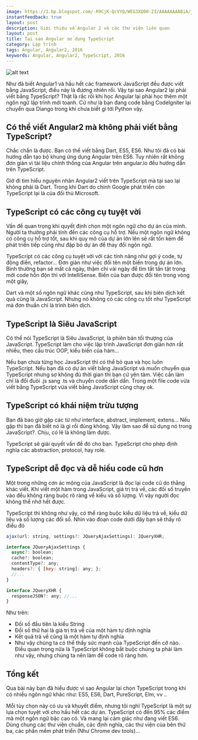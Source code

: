 ```yaml
---
image: https://1.bp.blogspot.com/-R9CjK-QcVYQ/WEG3XQ00-2I/AAAAAAAABiA/j2ux7ozqw0Aj7eHERa_8V8CxWczhKjqXQCLcB/s320/tai%2Bsao%2Bangular%2Bchon%2Btypescript.png
instantfeedback: true
layout: post
description: Giới thiệu về Angular 2 và các thư viện liên quan
layout: post
title: Tại sao Angular sử dụng TypeScript
category: Lập trình
tags: Angular, Angular2, 2016
keywords: Angular, Angular2, TypeScript, 2016
---
```


![alt text](https://1.bp.blogspot.com/-R9CjK-QcVYQ/WEG3XQ00-2I/AAAAAAAABiA/j2ux7ozqw0Aj7eHERa_8V8CxWczhKjqXQCLcB/s320/tai%2Bsao%2Bangular%2Bchon%2Btypescript.png "Tại sao Angular sử dụng TypeScript")

Như đã biết Angular1 và hầu hết các framework JavaScript đều được viết bằng JavaScript, điều này là đương nhiên rồi. Vậy tại sao Angular2 lại phải viết bằng TypeScript? Thật là rắc rối khi học Angular lại phải học thêm một ngôn ngữ lập trình mới toanh. Cứ như là bạn đang code bằng CodeIgniter lại chuyển qua Diango trong khi chưa biết gì tới Python vậy.

## Có thể viết Angular2 mà không phải viết bằng TypeScript?

Chắc chắn là được. Bạn có thể viết bằng Dart, ES5, ES6. Như tôi đã có bài hướng dẫn tạo bộ khung ứng dụng Angular trên ES6. Tuy nhiên rất không đơn giản vì tài liệu chính thống của Angular trên angular.io đều hướng dẫn trên TypeScript.

Giờ đi tìm hiểu nguyên nhân Angular2 viết trên TypeScript mà tại sao lại không phải là Dart. Trong khi Dart do chính Google phát triển còn TypeScript lại là của đối thủ Microsoft.

## TypeScript có các công cụ tuyệt vời

Vấn đề quan trọng khi quyết định chọn một ngôn ngữ cho dự án của mình. Người ta thường phải tính đến các công cụ hỗ trợ. Nếu một ngôn ngữ không có công cụ hỗ trợ tốt, sau khi quy mô của dự án lớn lên sẽ rất tốn kém để phát triển tiếp cũng như đập bỏ dự án để thay đổi ngôn ngữ.

TypeScript có các công cụ tuyệt vời với các tính năng như gợi ý code, tự động điền, refactor... Đơn giản như việc đổi tên một biến trong dự án lớn. Bình thường bạn sẽ mất cả ngày, thậm chí vài ngày để tìm tất tần tật trong mới code hỗn độn thì với IntelliSense. Biến của bạn được đổi tên trong vòng một giây,

Dart và một số ngôn ngữ khác cũng như TypeScript, sau khi biên dịch kết quả cũng là JavaScript. Nhưng nó không có các công cụ tốt như TypeScript mà đơn thuần chỉ là trình biên dịch.

## TypeScript là Siêu JavaScript

Có thể nói TypeScript là Siêu JavaScript, là phiên bản tối thượng của JavaScript. TypeScript làm cho việc lập trình JavaScript đơn giản hơn rất nhiều, theo cấu trúc OOP, kiểu biến của hàm...

Nếu bạn chưa từng học JavaScript thì có thể bỏ qua và học luôn TypeScript. Nếu bạn đã có dự án viết bằng JavaScript và muốn chuyển qua TypeScript nhưng sợ không đủ thời gian thì bạn cứ yên tâm. Việc cần làm chỉ là đổi đuôi .js sang .ts và chuyển code dần dần. Trong một file code vừa viết bằng TypeScript vừa viết bằng JavaScript cũng chạy ok.

## TypeScript có khái niệm trừu tượng

Bạn đã bao giờ gặp các từ như interface, abstract, implement, extens... Nếu gặp thì bạn đã biết nó là gì rồi đúng không. Vậy làm sao để sử dụng nó trong JavaScript?. Chịu, có lẽ là không làm được.

TypeScript sẽ giải quyết vấn đề đó cho bạn. TypeScript cho phép định nghĩa các abstraction, protocol, hay role.

## TypeScript dễ đọc và dễ hiểu code cũ hơn

Một trong những cơn ác mộng của JavaScript là đọc lại code cũ do thằng khác viết. Khi viết một hàm trong JavaScript, giá trị trả về, các đối số truyền vào đều không ràng buộc rõ ràng về kiểu và số lượng. Vì vậy người đọc không thể nhớ hết được.

TypeScript thì không như vậy, có thể ràng buộc kiểu dữ liệu trả về, kiểu dữ liệu và số lượng các đối số. Nhìn vào đoạn code dưới đây bạn sẽ thấy rõ điều đó

```javascript
ajax(url: string, settings?: JQueryAjaxSettings): JQueryXHR; 

interface JQueryAjaxSettings { 
  async?: boolean; 
  cache?: boolean; 
  contentType?: any; 
  headers?: { [key: string]: any; }; 
  //... 
} 

interface JQueryXHR { 
  responseJSON?: any; //... 
}
```

Như trên:

- Đối số đầu tiên là kiểu String
- Đối số thứ hai là giá trị trả về của một hàm tự định nghĩa
- Kết quả trả về cũng là một hàm tự định nghĩa
- Như vậy chúng ta có thể thấy sức mạnh của TypeScript đến cỡ nào. Điều quan trọng nữa là TypeScript không bắt buộc chúng ta phải làm như vậy, nhưng chúng ta nên làm để code rõ ràng hơn.

## Tổng kết
Qua bài này bạn đã hiểu được vì sao Angular lại chọn TypeScript trong khi có nhiều ngôn ngữ khác như: ES5, ES6, Dart, PureScript, Elm, vv .. 

Mỗi tùy chọn này có ưu và khuyết điểm, nhưng tôi nghĩ TypeScript là một sự lựa chọn tuyệt vời cho hầu hết các dự án. TypeScript có đến 95% các điểm mà một ngôn ngữ bậc cao có. Và mang lại cảm giác như đang viết ES6. Dùng chung các thư viện chuẩn, các định nghĩa, các thư viện của bên thứ ba, các phần mềm phát triển (Như Chrome dev tools)... 